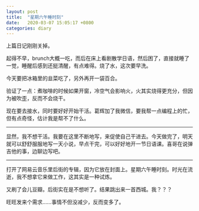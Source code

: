 ```yaml
---
layout: post
title:  "星期六午睡时刻"
date:   2020-03-07 15:05:17 +0800
categories: diary
---
```


上篇日记刚刚关掉。

起得不早，brunch大概一吃，而后在床上看剧散学日语，然后困了，直接就睡了一觉，睡醒后感到还挺清醒，有点难得。烧了水，这次要早洗。

今天要把冰箱里的韭菜吃了，另外再开一袋百合。

验证了一点：煮咖啡的时候如果开窗，冷空气会影响火，火其实烧得更充分，但因为被吹歪，反而不会烧干。

现在要去接水，同时要好好开始干活。葛辉加了我微信，要我帮一点编程上的忙，但有点奇怪，估计我是帮不了什么。


----


显然，我不想干活。我要在这里不断地写，来促使自己干进去。今天做完了，明天就可以舒舒服服地写一天小说，早点干完，可以好好地开一节日语课。喜哥在说弹吉他的事，边聊边写吧。


----


打开了网易云音乐里后街的专辑，因为它放在封面上。星期六午睡时刻。时光在流逝，我不想拿它来做工作，这其实是一种试炼。


又刷了会儿豆瓣。后街实在是不想听了。结果跳出来一首西城。我？？？

旺旺发来个需求……事情不但没减少，反而变多了。


